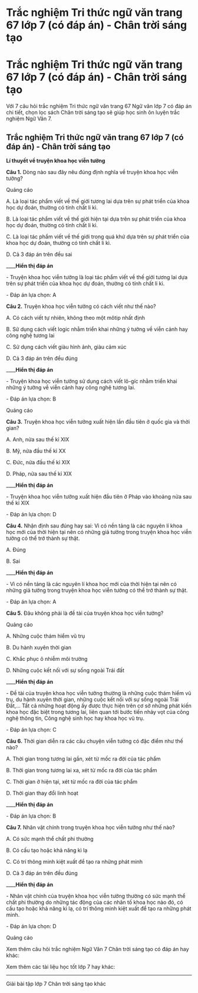 # Trắc nghiệm Tri thức ngữ văn trang 67 lớp 7 (có đáp án) - Chân trời sáng tạo

# Trắc nghiệm Tri thức ngữ văn trang 67 lớp 7 (có đáp án) - Chân trời sáng tạo

Với 7 câu hỏi trắc nghiệm Tri thức ngữ văn trang 67 Ngữ văn lớp 7 có đáp án chi tiết, chọn lọc sách Chân trời sáng tạo sẽ giúp học sinh ôn luyện trắc nghiệm Ngữ Văn 7.

## Trắc nghiệm Tri thức ngữ văn trang 67 lớp 7 (có đáp án) - Chân trời sáng tạo

**Lí thuyết về truyện khoa học viễn tưởng**

**Câu 1.** Dòng nào sau đây nêu đúng định nghĩa về truyện khoa học viễn tưởng?

Quảng cáo

A. Là loại tác phẩm viết về thế giới tương lai dựa trên sự phát triển của khoa học dự đoán, thường có tính chất li kì.

B. Là loại tác phẩm viết về thế giới hiện tại dựa trên sự phát triển của khoa học dự đoán, thường có tính chất li kì.

C. Là loại tác phẩm viết về thế giới trong quá khứ dựa trên sự phát triển của khoa học dự đoán, thường có tính chất li kì.

D. Cả 3 đáp án trên đều sai

____**Hiển thị đáp án**

\- Truyện khoa học viễn tưởng là loại tác phẩm viết về thế giới tương lai dựa trên sự phát triển của khoa học dự đoán, thường có tính chất li kì.

\- Đáp án lựa chọn: A

**Câu 2.** Truyện khoa học viễn tưởng có cách viết như thế nào?

A. Có cách viết tự nhiên, không theo một môtip nhất định

B. Sử dụng cách viết logic nhằm triển khai những ý tưởng về viễn cảnh hay công nghệ tương lai

C. Sử dụng cách viết giàu hình ảnh, giàu cảm xúc

D. Cả 3 đáp án trên đều đúng

____**Hiển thị đáp án**

\- Truyện khoa học viễn tưởng sử dụng cách viết lô-gíc nhằm triển khai những ý tưởng về viễn cảnh hay công nghệ tương lai. 

\- Đáp án lựa chọn: B

Quảng cáo

**Câu 3.** Truyện khoa học viễn tưởng xuất hiện lần đầu tiên ở quốc gia và thời gian?

A. Anh, nửa sau thế kỉ XIX

B. Mỹ, nửa đầu thế kỉ XX

C. Đức, nửa đầu thế kỉ XIX

D. Pháp, nửa sau thế kỉ XIX

____**Hiển thị đáp án**

\- Truyện khoa học viễn tưởng xuất hiện đầu tiên ở Pháp vào khoảng nửa sau thế kỉ XIX

\- Đáp án lựa chọn: D

**Câu 4.** Nhận định sau đúng hay sai: Vì có nền tảng là các nguyên lí khoa học mới của thời hiện tại nên có những giả tưởng trong truyện khoa học viễn tưởng có thể trở thành sự thật.

A. Đúng

B. Sai

____**Hiển thị đáp án**

\- Vì có nền tảng là các nguyên lí khoa học mới của thời hiện tại nên có những giả tưởng trong truyện khoa học viễn tưởng có thể trở thành sự thật.

\- Đáp án lựa chọn: A

**Câu 5.** Đâu không phải là đề tài của truyện khoa học viễn tưởng?

Quảng cáo

A. Những cuộc thám hiểm vũ trụ

B. Du hành xuyên thời gian

C. Khắc phục ô nhiễm môi trường

D. Những cuộc kết nối với sự sống ngoài Trái đất

____**Hiển thị đáp án**

\- Đề tài của truyện khoa học viễn tưởng thường là những cuộc thám hiểm vũ trụ, du hành xuyên thời gian, những cuộc kết nối với sự sống ngoài Trái Đất,... Tất cả những hoạt động ấy được thực hiện trên cơ sở những phát kiến khoa học đặc biệt trong tương lai, liên quan tới bước tiến nhảy vọt của công nghệ thông tin, Công nghệ sinh học hay khoa học vũ trụ. 

\- Đáp án lựa chọn: C

**Câu 6.** Thời gian diễn ra các câu chuyện viễn tưởng có đặc điểm như thế nào?

A. Thời gian trong tương lai gần, xét từ mốc ra đời của tác phẩm

B. Thời gian trong tương lai xa, xét từ mốc ra đời của tác phẩm

C. Thời gian ở hiện tại, xét từ mốc ra đời của tác phẩm

D. Thời gian thay đổi linh hoạt

____**Hiển thị đáp án**

\- Đáp án lựa chọn: B

**Câu 7.** Nhân vật chính trong truyện khoa học viễn tưởng như thế nào?

A. Có sức mạnh thể chất phi thường

B. Có cấu tạo hoặc khả năng kì lạ

C. Có trí thông minh kiệt xuất để tạo ra những phát minh

D. Cả 3 đáp án trên đều đúng

____**Hiển thị đáp án**

\- Nhân vật chính của truyện khoa học viễn tưởng thường có sức mạnh thể chất phi thường do những tác động của các nhân tố khoa học nào đó, có cấu tạo hoặc khả năng kì lạ, có trí thông minh kiệt xuất để tạo ra những phát minh.

\- Đáp án lựa chọn: D

Quảng cáo

Xem thêm câu hỏi trắc nghiệm Ngữ Văn 7 Chân trời sáng tạo có đáp án hay khác:

Xem thêm các tài liệu học tốt lớp 7 hay khác:

* * *

Giải bài tập lớp 7 Chân trời sáng tạo khác
